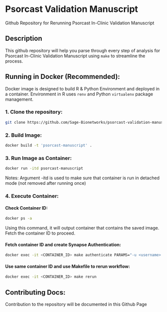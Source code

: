 # Psorcast Validation Manuscript
Github Repository for Rerunning Psorcast In-Clinic Validation Manuscript


## Description
This github repository will help you parse through every step of analysis for Psorcast In-Clinic Validation Manuscript using `make` to streamline the process. 

## Running in Docker (Recommended):
Docker image is designed to build R & Python Environment and deployed in a container. Environment in R uses `renv` and Python `virtualenv` package management.  

### 1. Clone the repository: 
```zsh
git clone https://github.com/Sage-Bionetworks/psorcast-validation-manuscript.git
```
### 2. Build Image:
```zsh
docker build -t 'psorcast-manuscript' .
```
### 3. Run Image as Container:
```zsh
docker run -itd psorcast-manuscript
```
Notes: Argument -itd is used to make sure that container is run in detached mode (not removed after running once)

### 4. Execute Container:
#### Check Container ID:
```zsh
docker ps -a
```
Using this command, it will output container that contains the saved image. Fetch the container ID to proceed.

#### Fetch container ID and create Synapse Authentication:
```zsh
docker exec -it <CONTAINER_ID> make authenticate PARAMS="-u <username> -p <password> -g <git_token>"
```


#### Use same container ID and use Makefile to rerun workflow:
```zsh
docker exec -it <CONTAINER_ID> make rerun
```

## Contributing Docs:
Contribution to the repository will be documented in this Github Page
